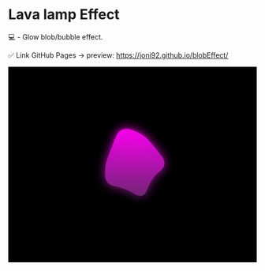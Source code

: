 # Lava lamp Effect
💻 - Glow blob/bubble effect. 

✅ Link GitHub Pages -> preview:  https://joni92.github.io/blobEffect/


![preview.png](https://github.com/Joni92/blobEffect/blob/main/preview01.png)
